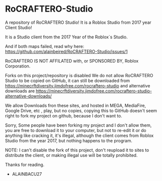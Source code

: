 # RoCRAFTERO-Studio
A repository of RoCRAFTERO Studio! It is a Roblox Studio  from 2017 year Client Studio!


It is a Studio client from the 2017 Year of the Roblox`s Studio.

And if both maps failed, read why here: https://github.com/alainbeired/RoCRAFTERO-Studio/issues/1

RoCRAFTERO IS NOT AFFILATED with, or SPONSORED BY, Roblox Corporation.


Forks on this project/repository is disabled We do not allow RoCRAFTERO Studio to be copied on GitHub, it can still be downloaded from https://minecrftdiversity.jimdofree.com/rocraftero-studio and alternative downloads are https://minecrftdiversity.jimdofree.com/rocraftero-studio-alternative-downloads/

We allow Downloads fron these sites, and hosted in MEGA, MediaFire, Google Drive, etc , play, but no copies, copying this to GitHub doesn't seem right to fork my project on github, because I don't want to.



Sorry, Some people have been forking my project and I don't allow them, you are free to download it to your computer, but not to re-edit it or do anything like cracking it, it's illegal, although the client comes from Roblox Studio from the year 2017, but nothing happens to the program.

NOTE: I can't disable the fork of this project, don't reupload it to sites to distribute the client, or making illegal use will be totally prohibited.

Thanks for reading.


- ALAINBACU27
